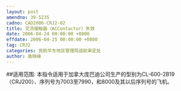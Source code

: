 ```yaml
---
layout: post
amendno: 39-5235
cadno: CAD2006-CRJ2-02
title: 交流接触器（ACContactor）失效
date: 2006-04-24 00:00:00 +0800
effdate: 2006-04-25 00:00:00 +0800
tag: CRJ2
categories: 民航华东地区管理局适航审定处
author: 袁晓峰
---
```


##适用范围:
本指令适用于加拿大庞巴迪公司生产的型别为CL-600-2B19（CRJ200）、序列号为7003至7990，和8000及其以后序列号的飞机。

